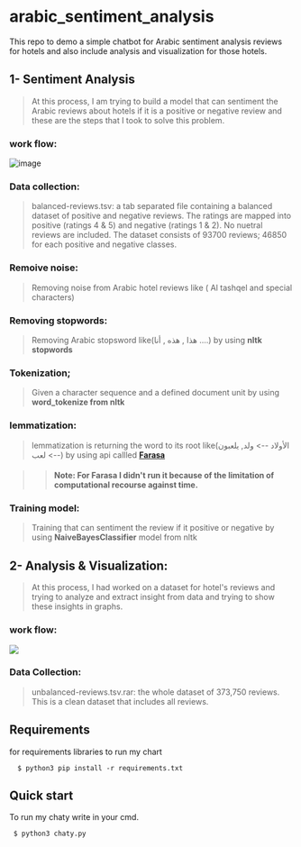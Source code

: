 # arabic_sentiment_analysis
This repo to demo a simple chatbot for Arabic sentiment analysis reviews for hotels and also include analysis and visualization for those hotels.

## 1- Sentiment Analysis
>At this process, I am trying to build a model that can sentiment the Arabic reviews about hotels if it is a positive or negative review and these are the steps that I took to solve this problem.

### **work flow:**

![image](https://i.ibb.co/HxbRX8T/1.png)

### **Data collection:**
>balanced-reviews.tsv: a tab separated file containing a balanced dataset of positive and negative reviews. The ratings are mapped into positive (ratings 4 & 5) and negative (ratings 1 & 2). No nuetral reviews are included. The dataset consists of 93700 reviews; 46850 for each positive and negative classes. 

### **Remoive noise:**
>Removing noise from Arabic hotel reviews like ( Al tashqel and special characters)

### **Removing stopwords:**
>Removing Arabic stopsword like(هذا , هذه , أنا ....) by using **nltk stopwords**

### **Tokenization;**
>Given a character sequence and a defined document unit by using **word_tokenize from nltk**

### **lemmatization:**
>lemmatization is returning the word to its root like(الأولاد --> ولد, يلعبون --> لعب) by using api callled [**Farasa**](https://pypi.org/project/farasapy/)

>>#### **Note:** For Farasa I didn't run it because of the limitation of computational recourse against time. 

### **Training model:**
>Training  that can sentiment the review if it positive or negative by using **NaiveBayesClassifier** model from nltk 

## 2- Analysis & Visualization:
>At this process, I had worked on a dataset for hotel's reviews and trying to analyze and extract insight from data and trying to show these insights in graphs.

### **work flow:**
![](https://i.ibb.co/3vPCvXH/2.png)

### **Data Collection:**
> unbalanced-reviews.tsv.rar: the whole dataset of 373,750 reviews. This is a clean dataset that includes all reviews.


## **Requirements**
for requirements libraries to run my chart

      $ python3 pip install -r requirements.txt
      

## **Quick start**
To run my chaty write in your cmd.

     $ python3 chaty.py


